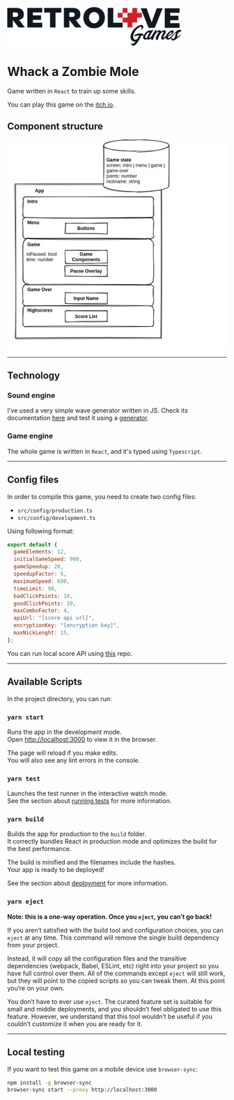 
<img src="logo-retrolove-black.svg" width="400">

# Whack a Zombie Mole

Game written in `React` to train up some skills.

You can play this game on the [itch.io](https://retrolove.itch.io/whack-a-zombie-mole).

## Component structure

![Component structure](draw-a-zombie-mole.png)

---

## Technology

### Sound engine

I've used a very simple wave generator written in JS. Check its documentation [here](https://github.com/grumdrig/jsfxr) and test it using a [generator](https://sfxr.me/).

### Game engine

The whole game is written in `React`, and it's typed using `Typescript`.

---
## Config files

In order to compile this game, you need to create two config files:

* `src/config/production.ts`
* `src/config/development.ts`

Using following format: 

```js
export default {
  gameElements: 12,
  initialGameSpeed: 900,
  gameSpeedup: 20,
  speedupFactor: 5,
  maximumSpeed: 600,
  timeLimit: 90,
  badClickPoints: 10,
  goodClickPoints: 10,
  maxComboFactor: 4,
  apiUrl: "[score api url]",
  encryptionKey: "[encryption key]",
  maxNickLenght: 15,
};
```

You can run local score API using [this](https://github.com/Retrolove-Games/node-score-api) repo.

---

## Available Scripts

In the project directory, you can run:

### `yarn start`

Runs the app in the development mode.\
Open [http://localhost:3000](http://localhost:3000) to view it in the browser.

The page will reload if you make edits.\
You will also see any lint errors in the console.

### `yarn test`

Launches the test runner in the interactive watch mode.\
See the section about [running tests](https://facebook.github.io/create-react-app/docs/running-tests) for more information.

### `yarn build`

Builds the app for production to the `build` folder.\
It correctly bundles React in production mode and optimizes the build for the best performance.

The build is minified and the filenames include the hashes.\
Your app is ready to be deployed!

See the section about [deployment](https://facebook.github.io/create-react-app/docs/deployment) for more information.

### `yarn eject`

**Note: this is a one-way operation. Once you `eject`, you can’t go back!**

If you aren’t satisfied with the build tool and configuration choices, you can `eject` at any time. This command will remove the single build dependency from your project.

Instead, it will copy all the configuration files and the transitive dependencies (webpack, Babel, ESLint, etc) right into your project so you have full control over them. All of the commands except `eject` will still work, but they will point to the copied scripts so you can tweak them. At this point you’re on your own.

You don’t have to ever use `eject`. The curated feature set is suitable for small and middle deployments, and you shouldn’t feel obligated to use this feature. However, we understand that this tool wouldn’t be useful if you couldn’t customize it when you are ready for it.

---

## Local testing

If you want to test this game on a mobile device use `browser-sync`:

```bash
npm install -g browser-sync
browser-sync start --proxy http://localhost:3000
```
